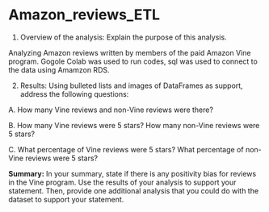 # Amazon_reviews_ETL

1. Overview of the analysis: Explain the purpose of this analysis.

Analyzing Amazon reviews written by members of the paid Amazon Vine program. Gogole Colab was used to run codes, sql was used to connect to the data using Amamzon RDS.


2. Results: Using bulleted lists and images of DataFrames as support, address the following questions:

A. How many Vine reviews and non-Vine reviews were there?



B. How many Vine reviews were 5 stars? How many non-Vine reviews were 5 stars?

C. What percentage of Vine reviews were 5 stars? What percentage of non-Vine reviews were 5 stars?


**Summary:** In your summary, state if there is any positivity bias for reviews in the Vine program. Use the results of your analysis to support your statement. Then, provide one additional analysis that you could do with the dataset to support your statement.
